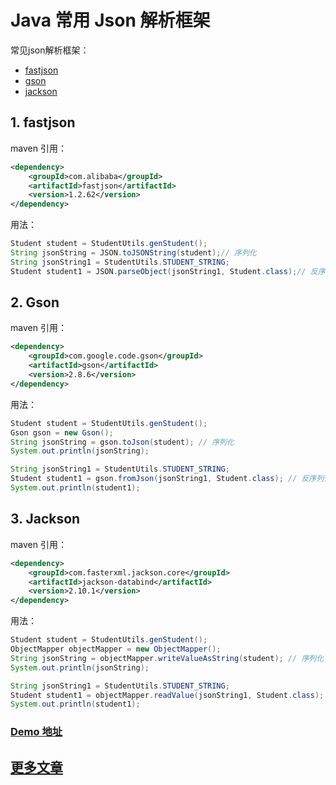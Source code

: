 # Java 常用 Json 解析框架

常见json解析框架：

- [fastjson](https://github.com/alibaba/fastjson)
- [gson](https://github.com/google/gson)
- [jackson](https://github.com/FasterXML/jackson-databind)

## 1. fastjson

maven 引用：

```xml
<dependency>
    <groupId>com.alibaba</groupId>
    <artifactId>fastjson</artifactId>
    <version>1.2.62</version>
</dependency>
```

用法：

```java
Student student = StudentUtils.genStudent();
String jsonString = JSON.toJSONString(student);// 序列化
String jsonString1 = StudentUtils.STUDENT_STRING;
Student student1 = JSON.parseObject(jsonString1, Student.class);// 反序列化
```

## 2. Gson

maven 引用：

```xml
<dependency>
    <groupId>com.google.code.gson</groupId>
    <artifactId>gson</artifactId>
    <version>2.8.6</version>
</dependency>
```

用法：

```java
Student student = StudentUtils.genStudent();
Gson gson = new Gson();
String jsonString = gson.toJson(student); // 序列化
System.out.println(jsonString);

String jsonString1 = StudentUtils.STUDENT_STRING;
Student student1 = gson.fromJson(jsonString1, Student.class); // 反序列化
System.out.println(student1);
```

## 3. Jackson

maven 引用：

```xml
<dependency>
    <groupId>com.fasterxml.jackson.core</groupId>
    <artifactId>jackson-databind</artifactId>
    <version>2.10.1</version>
</dependency>
```

用法：

```java
Student student = StudentUtils.genStudent();
ObjectMapper objectMapper = new ObjectMapper();
String jsonString = objectMapper.writeValueAsString(student); // 序列化
System.out.println(jsonString);

String jsonString1 = StudentUtils.STUDENT_STRING;
Student student1 = objectMapper.readValue(jsonString1, Student.class); // 反序列化
System.out.println(student1);
```

### [Demo 地址](https://github.com/YoungBear/JsonDemo)



## [更多文章](https://github.com/YoungBear/MyBlog/blob/master/README.md)